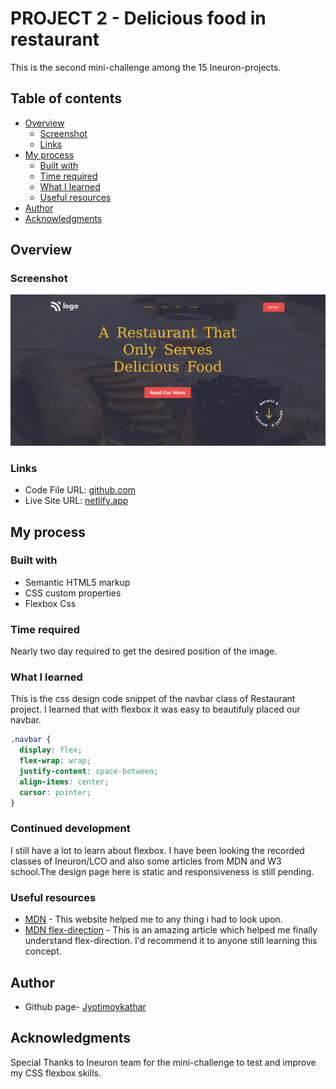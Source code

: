 # PROJECT 2 - Delicious food in restaurant

This is the second mini-challenge among the 15 Ineuron-projects.

## Table of contents

- [Overview](#overview)
  - [Screenshot](#screenshot)
  - [Links](#links)
- [My process](#my-process)
  - [Built with](#built-with)
  - [Time required](#time-required)
  - [What I learned](#continues-development)
  - [Useful resources](#useful-resources)
- [Author](#author)
- [Acknowledgments](#acknowledgments)

## Overview

### Screenshot

![](assets/screenshot.png)

### Links

- Code File URL: [github.com](https://github.com/Jyotimoykathar/Project-02)
- Live Site URL: [netlify.app](https://project-02-restaurant.netlify.app/)

## My process

### Built with

- Semantic HTML5 markup
- CSS custom properties
- Flexbox Css

### Time required

Nearly two day required to get the desired position of the image.

### What I learned

This is the css design code snippet of the navbar class of Restaurant project. I learned that with flexbox it was easy to beautifuly placed our navbar.

```css
.navbar {
  display: flex;
  flex-wrap: wrap;
  justify-content: space-between;
  align-items: center;
  cursor: pointer;
}
```

### Continued development

I still have a lot to learn about flexbox. I have been looking the recorded classes of Ineuron/LCO and also some articles from MDN and W3 school.The design page here is static and responsiveness is still pending.

### Useful resources

- [MDN](https://developer.mozilla.org/en-US/) - This website helped me to any thing i had to look upon.
- [MDN flex-direction](https://developer.mozilla.org/en-US/docs/Web/CSS/flex-direction) - This is an amazing article which helped me finally understand flex-direction. I'd recommend it to anyone still learning this concept.

## Author

- Github page- [Jyotimoykathar](https://github.com/Jyotimoykathar/)

## Acknowledgments

Special Thanks to Ineuron team for the mini-challenge to test and improve my CSS flexbox skills.
